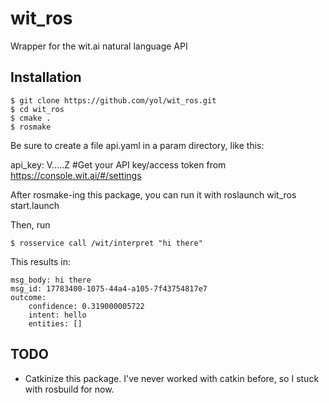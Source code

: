 wit_ros
=======

Wrapper for the wit.ai natural language API

Installation
------------

	$ git clone https://github.com/yol/wit_ros.git
	$ cd wit_ros
	$ cmake .
	$ rosmake

Be sure to create a file api.yaml in a param directory, like this:

  api_key: V.....Z #Get your API key/access token from https://console.wit.ai/#/settings
  
After rosmake-ing this package, you can run it with 
  roslaunch wit_ros start.launch

Then, run 

	$ rosservice call /wit/interpret "hi there"

This results in:

	msg_body: hi there
	msg_id: 17783400-1075-44a4-a105-7f43754817e7
	outcome: 
  		confidence: 0.319000005722
  		intent: hello
  		entities: []


TODO
----
- Catkinize this package. I've never worked with catkin before, so I stuck with rosbuild for now. 
